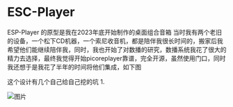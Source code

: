 # ESC-Player

ESP-Player 的原型是我在2023年底开始制作的桌面组合音箱
当时我有两个老旧的设备，一个松下CD机器，一个索尼收音机，都是陪伴我很长时间的，搬家后我希望他们能继续陪伴我，同时，我也开始了对数播的研究，数播系统我花了很大的精力去选择，最终我觉得开始picoreplayer靠谱，完全开源，虽然使用门口，同时我还想于是我花了半年的时间将他们集成，如下图


这个设计有几个自己给自己挖的坑
1.

![图片](https://github.com/user-attachments/assets/75ac60f1-0cad-414d-8e2c-fc86f191100f)
